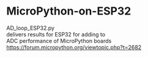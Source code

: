 # MicroPython-on-ESP32

AD_loop_ESP32.py    
delivers results for ESP32 for adding to       
ADC performance of MicroPython boards
https://forum.micropython.org/viewtopic.php?t=2682
